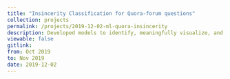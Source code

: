 ```yaml
---
title: "Insincerity Classification for Quora-forum questions"
collection: projects 
permalink: /projects/2019-12-02-ml-quora-insincerity
description: Developed models to identify, meaningfully visualize, and flag insincere questions asked on Quora using various ML classification techniques. Performed cross-validation on a dataset of about 56,000 questions tagged as either insincere (1) or sincere (0), with an overall accuracy of 95.075%.
viewable: false
gitlink: 
from: Oct 2019
to: Nov 2019 
date: 2019-12-02
---
```

